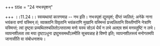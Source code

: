 +++
title = "24 नभःस्पृशन्"

+++
।।11.24।। स्वव्यथायां कारणमाह -- नभ इति। नभःस्पृशं द्युस्पृशं; दीप्तं
ज्वलितं; अनेके नाना भयंकरा वर्णा यस्मिन् तं; व्याक्तानि विवृतानि
भयंकराणि मुखानि यस्मिन्तं प्रज्वलितानि विस्तीर्णानि नेत्राणि यस्मिन्तं;
त्वां दृष्ट्वा प्रव्यथितश्चलितोऽन्तरात्मा मनो यस्य सोऽयं धैर्यं न लभे
अतएव शमं मनस्तुष्टिं न लभे। व्यापनशीलता तव मया दृष्टाऽधुना
द्रष्टुमसमर्थोऽस्मीति सूचयन्नाह हे विष्णो इति; व्यापनशीलस्त्वं मनोगतमपि
जानासीति वा संबोधनाशयः।
